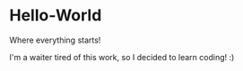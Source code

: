 # Hello-World
Where everything starts!

I'm a waiter tired of this work, so I decided to learn coding! :)
